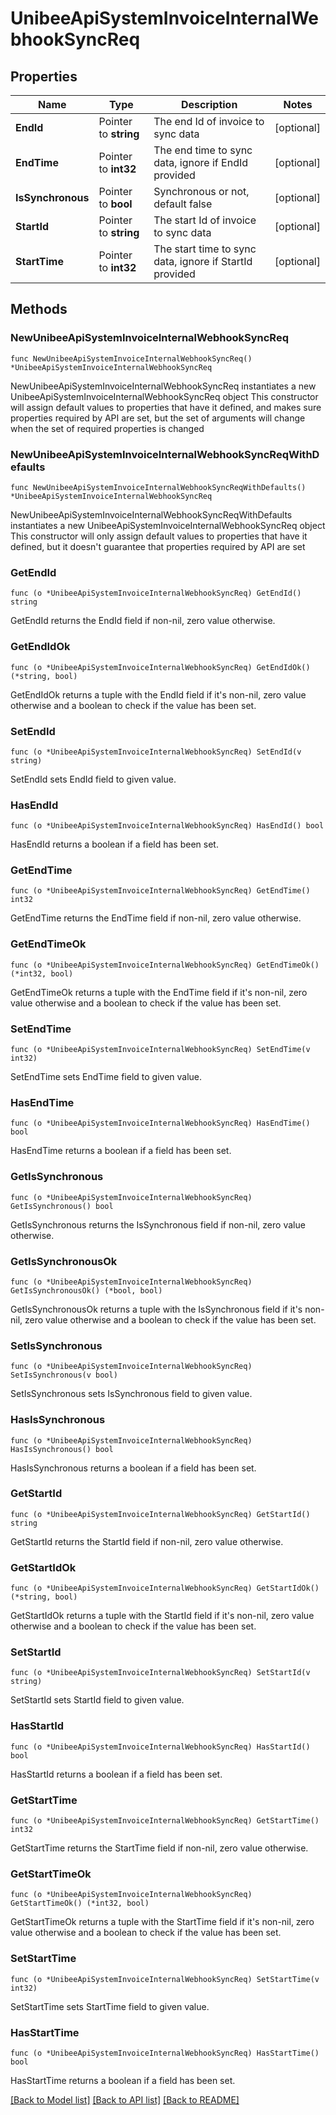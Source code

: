 # UnibeeApiSystemInvoiceInternalWebhookSyncReq

## Properties

Name | Type | Description | Notes
------------ | ------------- | ------------- | -------------
**EndId** | Pointer to **string** | The end Id of invoice to sync data | [optional] 
**EndTime** | Pointer to **int32** | The end time to sync data, ignore if EndId provided | [optional] 
**IsSynchronous** | Pointer to **bool** | Synchronous or not, default false | [optional] 
**StartId** | Pointer to **string** | The start Id of invoice to sync data | [optional] 
**StartTime** | Pointer to **int32** | The start time to sync data, ignore if StartId provided | [optional] 

## Methods

### NewUnibeeApiSystemInvoiceInternalWebhookSyncReq

`func NewUnibeeApiSystemInvoiceInternalWebhookSyncReq() *UnibeeApiSystemInvoiceInternalWebhookSyncReq`

NewUnibeeApiSystemInvoiceInternalWebhookSyncReq instantiates a new UnibeeApiSystemInvoiceInternalWebhookSyncReq object
This constructor will assign default values to properties that have it defined,
and makes sure properties required by API are set, but the set of arguments
will change when the set of required properties is changed

### NewUnibeeApiSystemInvoiceInternalWebhookSyncReqWithDefaults

`func NewUnibeeApiSystemInvoiceInternalWebhookSyncReqWithDefaults() *UnibeeApiSystemInvoiceInternalWebhookSyncReq`

NewUnibeeApiSystemInvoiceInternalWebhookSyncReqWithDefaults instantiates a new UnibeeApiSystemInvoiceInternalWebhookSyncReq object
This constructor will only assign default values to properties that have it defined,
but it doesn't guarantee that properties required by API are set

### GetEndId

`func (o *UnibeeApiSystemInvoiceInternalWebhookSyncReq) GetEndId() string`

GetEndId returns the EndId field if non-nil, zero value otherwise.

### GetEndIdOk

`func (o *UnibeeApiSystemInvoiceInternalWebhookSyncReq) GetEndIdOk() (*string, bool)`

GetEndIdOk returns a tuple with the EndId field if it's non-nil, zero value otherwise
and a boolean to check if the value has been set.

### SetEndId

`func (o *UnibeeApiSystemInvoiceInternalWebhookSyncReq) SetEndId(v string)`

SetEndId sets EndId field to given value.

### HasEndId

`func (o *UnibeeApiSystemInvoiceInternalWebhookSyncReq) HasEndId() bool`

HasEndId returns a boolean if a field has been set.

### GetEndTime

`func (o *UnibeeApiSystemInvoiceInternalWebhookSyncReq) GetEndTime() int32`

GetEndTime returns the EndTime field if non-nil, zero value otherwise.

### GetEndTimeOk

`func (o *UnibeeApiSystemInvoiceInternalWebhookSyncReq) GetEndTimeOk() (*int32, bool)`

GetEndTimeOk returns a tuple with the EndTime field if it's non-nil, zero value otherwise
and a boolean to check if the value has been set.

### SetEndTime

`func (o *UnibeeApiSystemInvoiceInternalWebhookSyncReq) SetEndTime(v int32)`

SetEndTime sets EndTime field to given value.

### HasEndTime

`func (o *UnibeeApiSystemInvoiceInternalWebhookSyncReq) HasEndTime() bool`

HasEndTime returns a boolean if a field has been set.

### GetIsSynchronous

`func (o *UnibeeApiSystemInvoiceInternalWebhookSyncReq) GetIsSynchronous() bool`

GetIsSynchronous returns the IsSynchronous field if non-nil, zero value otherwise.

### GetIsSynchronousOk

`func (o *UnibeeApiSystemInvoiceInternalWebhookSyncReq) GetIsSynchronousOk() (*bool, bool)`

GetIsSynchronousOk returns a tuple with the IsSynchronous field if it's non-nil, zero value otherwise
and a boolean to check if the value has been set.

### SetIsSynchronous

`func (o *UnibeeApiSystemInvoiceInternalWebhookSyncReq) SetIsSynchronous(v bool)`

SetIsSynchronous sets IsSynchronous field to given value.

### HasIsSynchronous

`func (o *UnibeeApiSystemInvoiceInternalWebhookSyncReq) HasIsSynchronous() bool`

HasIsSynchronous returns a boolean if a field has been set.

### GetStartId

`func (o *UnibeeApiSystemInvoiceInternalWebhookSyncReq) GetStartId() string`

GetStartId returns the StartId field if non-nil, zero value otherwise.

### GetStartIdOk

`func (o *UnibeeApiSystemInvoiceInternalWebhookSyncReq) GetStartIdOk() (*string, bool)`

GetStartIdOk returns a tuple with the StartId field if it's non-nil, zero value otherwise
and a boolean to check if the value has been set.

### SetStartId

`func (o *UnibeeApiSystemInvoiceInternalWebhookSyncReq) SetStartId(v string)`

SetStartId sets StartId field to given value.

### HasStartId

`func (o *UnibeeApiSystemInvoiceInternalWebhookSyncReq) HasStartId() bool`

HasStartId returns a boolean if a field has been set.

### GetStartTime

`func (o *UnibeeApiSystemInvoiceInternalWebhookSyncReq) GetStartTime() int32`

GetStartTime returns the StartTime field if non-nil, zero value otherwise.

### GetStartTimeOk

`func (o *UnibeeApiSystemInvoiceInternalWebhookSyncReq) GetStartTimeOk() (*int32, bool)`

GetStartTimeOk returns a tuple with the StartTime field if it's non-nil, zero value otherwise
and a boolean to check if the value has been set.

### SetStartTime

`func (o *UnibeeApiSystemInvoiceInternalWebhookSyncReq) SetStartTime(v int32)`

SetStartTime sets StartTime field to given value.

### HasStartTime

`func (o *UnibeeApiSystemInvoiceInternalWebhookSyncReq) HasStartTime() bool`

HasStartTime returns a boolean if a field has been set.


[[Back to Model list]](../README.md#documentation-for-models) [[Back to API list]](../README.md#documentation-for-api-endpoints) [[Back to README]](../README.md)


